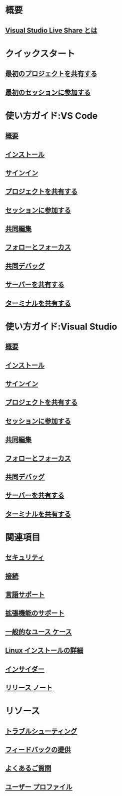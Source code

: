 <!-- markdownlint-disable MD022 MD025 -->
# 概要
## [Visual Studio Live Share とは](index.md)
# クイックスタート
## [最初のプロジェクトを共有する](quickstart/share.md)
## [最初のセッションに参加する](quickstart/join.md)
# 使い方ガイド:VS Code
## [概要](use/vscode.md)
## [インストール](use/vscode.md#installation)
## [サインイン](use/vscode.md#sign-in)
## [プロジェクトを共有する](use/vscode.md#share-a-project)
## [セッションに参加する](use/vscode.md#join-a-collaboration-session)
## [共同編集](use/vscode.md#co-editing)
## [フォローとフォーカス](use/vscode.md#following)
## [共同デバッグ](use/vscode.md#co-debugging)
## [サーバーを共有する](use/vscode.md#share-a-server)
## [ターミナルを共有する](use/vscode.md#share-a-terminal)
# 使い方ガイド:Visual Studio
## [概要](use/vs.md)
## [インストール](use/vs.md#installation)
## [サインイン](use/vs.md#sign-in)
## [プロジェクトを共有する](use/vs.md#share-a-project)
## [セッションに参加する](use/vs.md#join-a-collaboration-session)
## [共同編集](use/vs.md#co-editing)
## [フォローとフォーカス](use/vs.md#following)
## [共同デバッグ](use/vs.md#co-debugging)
## [サーバーを共有する](use/vs.md#share-a-server)
## [ターミナルを共有する](use/vs.md#share-a-terminal)
# 関連項目
## [セキュリティ](reference/security.md)
## [接続](reference/connectivity.md)
## [言語サポート](reference/platform-support.md)
## [拡張機能のサポート](reference/extensions.md)
## [一般的なユース ケース](reference/use-cases.md)
## [Linux インストールの詳細](reference/linux.md)
## [インサイダー](reference/insiders.md)
## [リリース ノート](https://aka.ms/vsls-releases)
# リソース
## [トラブルシューティング](troubleshooting.md)
## [フィードバックの提供](support.md)
## [よくあるご質問](faq.md)
## [ユーザー プロファイル](user-profile.md)
